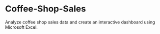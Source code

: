 # Coffee-Shop-Sales
Analyze coffee shop sales data and create an interactive dashboard using Microsoft Excel.
